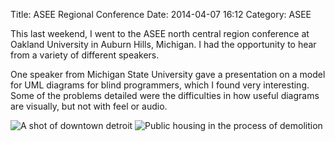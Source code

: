 Title: ASEE Regional Conference
Date: 2014-04-07 16:12
Category: ASEE
 
This last weekend, I went to the ASEE north central region conference at
Oakland University in Auburn Hills, Michigan. I had the opportunity to hear
from a variety of different speakers.

One speaker from Michigan State University gave a presentation on a model for
UML diagrams for blind programmers, which I found very interesting. Some of the problems
detailed were the difficulties in how useful diagrams are visually, but not
with feel or audio.


![A shot of downtown detroit]({filename}/images/1-detroit.jpg)
![Public housing in the process of demolition]({filename}/images/1-decrepit-housing.jpg)
